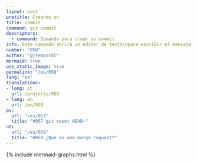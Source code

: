 ```yaml
---
layout: post
pretitle: Creando un
title: commit
command: git commit
descriptors:
  - command: Comando para crear un commit
info: Este comando abrirá un editor de texto\npara escribir el mensaje del commit
number: "058"
author: "@jtemporal"
mermaid: true
use_static_image: true
permalink: "/es/058"
lang: "es"
translations:
- lang: pt
  url: /projects/058
- lang: en
  url: /en/058
pv:
  url: "/es/057"
  title: "#057 git reset HEAD~"
nt:
  url: "/es/059"
  title: "#059 ¿Qué es una merge request?"
---
```


{% include mermaid-graphs.html %}
